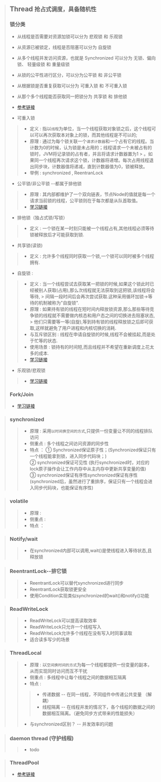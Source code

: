 > ## Thread  `抢占式调度，具备随机性`
> ### 锁分类
> * 从线程是否需要对资源加锁可以分为 悲观锁 和 乐观锁
> * 从资源已被锁定，线程是否阻塞可以分为 自旋锁
> * 从多个线程并发访问资源，也就是 Synchronized 可以分为 无锁、偏向锁、 轻量级锁 和 重量级锁
> * 从锁的公平性进行区分，可以分为公平锁 和 非公平锁
> * 从根据锁是否重复获取可以分为 可重入锁 和 不可重入锁
> * 从那个多个线程能否获取同一把锁分为 共享锁 和 排他锁
> * [参考链接](https://www.cnblogs.com/Andrew520/p/12149341.html)
>
> * 可重入锁
>> * 定义 : 指以`线程`为单位，当一个线程获取对象锁之后，这个线程可以可以再次获取本对象上的锁，而其他线程是不可以的;
>> * 原理 : 通过为每个锁关联一个`请求计数器`和一个占有它的线程。当计数为0的时候，认为锁是未占用的；线程请求一个未被占有的锁时，JVM将记录锁的占有者，并且将请求计数器置为1
     > 。如果同一个线程再次请求这个锁，计数器将递增。每次占用线程退出同步块，计数器值将递减，直到计数器值为0，锁被释放。
>> * 举例 : synchronized , ReentranLock
> * 公平锁/非公平锁 --都属于排他锁
>> * 原理 : 其内部都维护了一个双向链表，节点Node的值就是每一个请求当前锁的线程，公平锁则在于每次都是从队首取值。
>> * [学习链接](https://www.cnblogs.com/little-fly/p/10365109.html)
> * 排他锁（独占式锁/写锁）
>> * 定义 : 一个锁在某一时刻只能被一个线程占有,其他线程必须等待锁被释放后才可能获取到锁.
>* 共享锁(读锁)
>> * 定义 : 允许多个线程同时获取一个锁,一个锁可以同时被多个线程拥有.
> * 自旋锁 :
>> * 定义 : 当一个线程尝试去获取某一把锁的时候,如果这个锁此时已经被别人获取(占用),那么次线程就无法获取到这把锁,该线程将会等待,
     > 间隔一段时间后会再次尝试获取.这种采用循环加锁->等待的机制被称为"自旋锁".
>> * 原理 : 如果持有锁的线程在短时间内释放锁资源,那么那些等待竞争锁的线程就不需要做内核态和用户态之间的切换进去阻塞状态,
     > 他们只需要等一等(自旋),等到持有锁的线程释放锁之后即可获取,这样就避免了用户进程和内核切换的消耗.
>> * 与互斥锁区别 : 线程在申请自旋锁的时候,线程不会被挂起,而是处于忙等的状态.
>> * 使用场景 : 锁持有的时间短,而且线程并不希望在重新调度上花太多的成本.
>> * [学习链接](https://www.cnblogs.com/cxuanBlog/p/11679883.html)
> * 乐观锁/悲观锁
>> * [学习链接](https://www.sohu.com/a/306900091_250298)
>
> ### Fork/Join
> * [学习链接](https://www.infoq.cn/article/fork-join-introduction/)

> ### synchronized
>> * 原理 : 采用`以时间换空间的方式`,只提供一份变量让不同的线程排队访问
>> * 侧重点 : 多个线程之间访问资源的同步性
>> * 特点 ： ① Synchronized保证原子性；(Synchronized保证只有一个线程能拿到锁，进入同步代码块；) </br> ② synchronized保证可见性
     (执行synchronized时，对应的lock原子操作会让工作内存中从主内存中更新共享变量的值) <br/> ③ synchronized保证有序性synchronized保证有序性(synchronized后，虽然进行了重排序，保证只有一个线程会进入同步代码块，也能保证有序性)

> ### volatile
>> * 原理 : 
>> * 侧重点 : 
>> * 特点 ：


> ### Notify/wait
>> * 在synchronized内部可以调用,wait()是使线程进入等待状态,且释放锁


> ### ReentrantLock--排它锁
>> * ReentrantLock可以替代synchronized进行同步
>> * ReentrantLock获取锁更安全
>> * 使用Condition实现类似synchronized的wait()和notify()功能


> ### ReadWriteLock
>> * ReadWriteLock可以提高读取效率
>> * ReadWriteLock只允许一个线程写入
>> * ReadWriteLock允许多个线程在没有写入时同事读取
>> * 适合读多写少的场景


> ### ThreadLocal
>> * 原理 : 以`空间换时间的方式`为每一个线程都提供一份变量的副本，从而实现同时访问而互不干扰
>> * 侧重点 : 多线程中让每个线程之间的数据相互隔离
>> * 特点 :
>>> * 传递数据 -- 在同一线程，不同组件中传递公共变量 （解耦）
>>> * 线程隔离 -- 在线程并发的情况下，各个线程的数据之间的数据相互隔离。（避免同步方式带来的性能损失）
>> * 与synchronized区别？ -- 并发效率的问题

> ### daemon thread (守护线程)
> > * todo 

> ### ThreadPool
> * [参考链接](https://www.cnblogs.com/i-code/p/13917733.html)